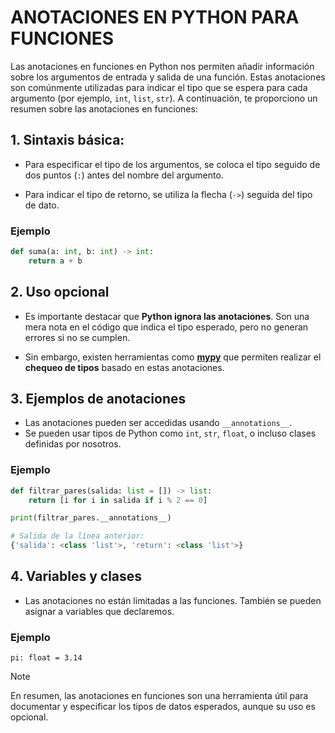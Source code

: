 # ANOTACIONES EN PYTHON PARA FUNCIONES

Las anotaciones en funciones en Python nos permiten añadir información sobre los argumentos de entrada y salida de una función. Estas anotaciones son comúnmente utilizadas para indicar el tipo que se espera para cada argumento (por ejemplo, `int`, `list`, `str`). A continuación, te proporciono un resumen sobre las anotaciones en funciones:

## 1. Sintaxis básica:

- Para especificar el tipo de los argumentos, se coloca el tipo seguido de dos puntos (`:`) antes del nombre del argumento.

- Para indicar el tipo de retorno, se utiliza la flecha (`->`) seguida del tipo de dato.

### Ejemplo

```python
def suma(a: int, b: int) -> int:
    return a + b
```

## 2. Uso opcional

- Es importante destacar que **Python ignora las anotaciones**. Son una mera nota en el código que indica el tipo esperado, pero no generan errores si no se cumplen.

- Sin embargo, existen herramientas como **[mypy](https://mypy.readthedocs.io/en/latest/getting_started.html#function-signatures-and-dynamic-vs-static-typing)** que permiten realizar el **chequeo de tipos** basado en estas anotaciones.

## 3. Ejemplos de anotaciones

- Las anotaciones pueden ser accedidas usando `__annotations__`.
- Se pueden usar tipos de Python como `int`, `str`, `float`, o incluso clases definidas por nosotros.

### Ejemplo

```python
def filtrar_pares(salida: list = []) -> list:
    return [i for i in salida if i % 2 == 0]

print(filtrar_pares.__annotations__)

# Salida de la línea anterior:
{'salida': <class 'list'>, 'return': <class 'list'>}
```

## 4. Variables y clases

- Las anotaciones no están limitadas a las funciones. También se pueden asignar a variables que declaremos.

### Ejemplo

```
pi: float = 3.14
```

> [!NOTE]
En resumen, las anotaciones en funciones son una herramienta útil para documentar y especificar los tipos de datos esperados, aunque su uso es opcional.
